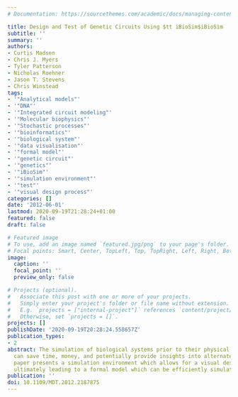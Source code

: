```yaml
---
# Documentation: https://sourcethemes.com/academic/docs/managing-content/

title: Design and Test of Genetic Circuits Using $tt iBioSim$iBioSim
subtitle: ''
summary: ''
authors:
- Curtis Madsen
- Chris J. Myers
- Tyler Patterson
- Nicholas Roehner
- Jason T. Stevens
- Chris Winstead
tags:
- '"Analytical models"'
- '"DNA"'
- '"Integrated circuit modeling"'
- '"Molecular biophysics"'
- '"Stochastic processes"'
- '"bioinformatics"'
- '"biological system"'
- '"data visualisation"'
- '"formal model"'
- '"genetic circuit"'
- '"genetics"'
- '"iBioSim"'
- '"simulation environment"'
- '"test"'
- '"visual design process"'
categories: []
date: '2012-06-01'
lastmod: 2020-09-19T21:28:24+01:00
featured: false
draft: false

# Featured image
# To use, add an image named `featured.jpg/png` to your page's folder.
# Focal points: Smart, Center, TopLeft, Top, TopRight, Left, Right, BottomLeft, Bottom, BottomRight.
image:
  caption: ''
  focal_point: ''
  preview_only: false

# Projects (optional).
#   Associate this post with one or more of your projects.
#   Simply enter your project's folder or file name without extension.
#   E.g. `projects = ["internal-project"]` references `content/project/deep-learning/index.md`.
#   Otherwise, set `projects = []`.
projects: []
publishDate: '2020-09-19T20:28:24.558657Z'
publication_types:
- 2
abstract: The simulation of biological systems prior to their physical implementation
  can save time, money, and potentially provide insights into alternate designs. This
  paper presents a simulation environment which allows for a visual design process
  ultimately leading to a formal model which can be efficiently simulated.
publication: ''
doi: 10.1109/MDT.2012.2187875
---
```

